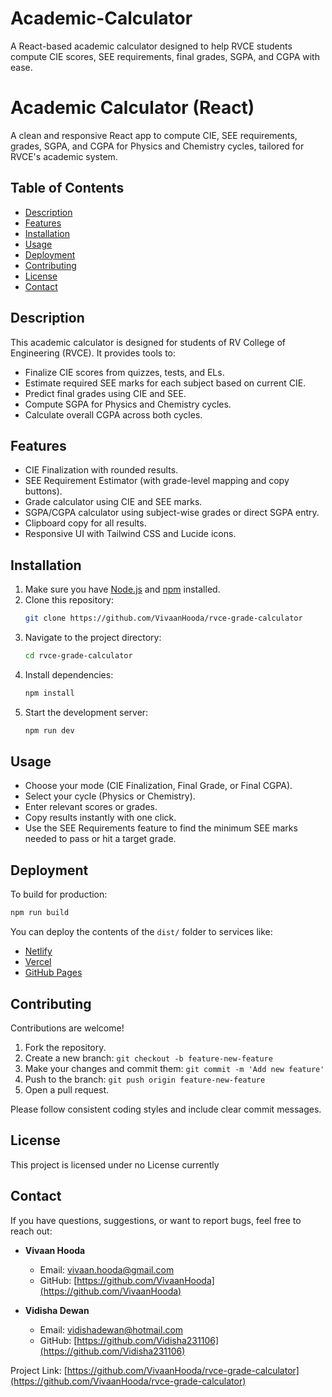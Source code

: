 # Academic-Calculator

A React-based academic calculator designed to help RVCE students compute CIE scores, SEE requirements, final grades, SGPA, and CGPA with ease.

# Academic Calculator (React)

A clean and responsive React app to compute CIE, SEE requirements, grades, SGPA, and CGPA for Physics and Chemistry cycles, tailored for RVCE's academic system.

## Table of Contents
- [Description](#description)
- [Features](#features)
- [Installation](#installation)
- [Usage](#usage)
- [Deployment](#deployment)
- [Contributing](#contributing)
- [License](#license)
- [Contact](#contact)

## Description

This academic calculator is designed for students of RV College of Engineering (RVCE). It provides tools to:
- Finalize CIE scores from quizzes, tests, and ELs.
- Estimate required SEE marks for each subject based on current CIE.
- Predict final grades using CIE and SEE.
- Compute SGPA for Physics and Chemistry cycles.
- Calculate overall CGPA across both cycles.

## Features

- CIE Finalization with rounded results.
- SEE Requirement Estimator (with grade-level mapping and copy buttons).
- Grade calculator using CIE and SEE marks.
- SGPA/CGPA calculator using subject-wise grades or direct SGPA entry.
- Clipboard copy for all results.
- Responsive UI with Tailwind CSS and Lucide icons.

## Installation

1. Make sure you have [Node.js](https://nodejs.org/) and [npm](https://www.npmjs.com/) installed.
2. Clone this repository:
   ```bash
   git clone https://github.com/VivaanHooda/rvce-grade-calculator
   ```
3. Navigate to the project directory:
   ```bash
   cd rvce-grade-calculator
   ```
4. Install dependencies:
   ```bash
   npm install
   ```
5. Start the development server:
   ```bash
   npm run dev
   ```

## Usage

- Choose your mode (CIE Finalization, Final Grade, or Final CGPA).
- Select your cycle (Physics or Chemistry).
- Enter relevant scores or grades.
- Copy results instantly with one click.
- Use the SEE Requirements feature to find the minimum SEE marks needed to pass or hit a target grade.

## Deployment

To build for production:

```bash
npm run build
```

You can deploy the contents of the `dist/` folder to services like:
- [Netlify](https://www.netlify.com/)
- [Vercel](https://vercel.com/)
- [GitHub Pages](https://pages.github.com/)

## Contributing

Contributions are welcome!

1. Fork the repository.
2. Create a new branch: `git checkout -b feature-new-feature`
3. Make your changes and commit them: `git commit -m 'Add new feature'`
4. Push to the branch: `git push origin feature-new-feature`
5. Open a pull request.

Please follow consistent coding styles and include clear commit messages.

## License

This project is licensed under no License currently

## Contact

If you have questions, suggestions, or want to report bugs, feel free to reach out:

- **Vivaan Hooda**
  - Email: vivaan.hooda@gmail.com  
  - GitHub: [https://github.com/VivaanHooda](https://github.com/VivaanHooda)

- **Vidisha Dewan**
  - Email: vidishadewan@hotmail.com  
  - GitHub: [https://github.com/Vidisha231106](https://github.com/Vidisha231106)

Project Link: [https://github.com/VivaanHooda/rvce-grade-calculator](https://github.com/VivaanHooda/rvce-grade-calculator)
